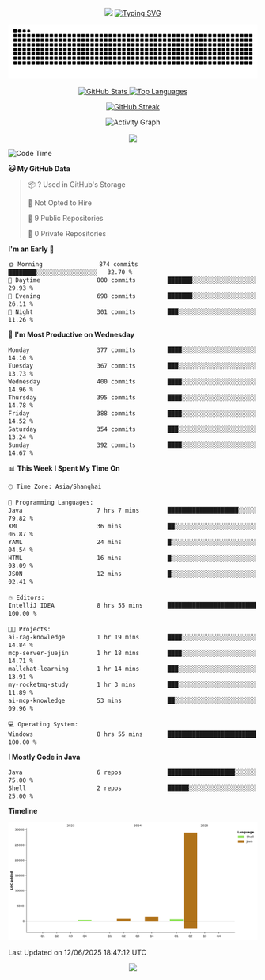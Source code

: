 <!-- -->

<p align="center">
<img src="https://capsule-render.vercel.app/api?type=waving&color=timeGradient&height=300&&section=header&text=HI%20THEME!&fontSize=90&fontAlign=50&fontAlignY=30&desc=I%20am%20AlfonsoKevin!&descAlign=50&descSize=30&descAlignY=60&animation=twinkling" />
    <a align="center" href="https://www.kaijavademo.top/"><img src="https://readme-typing-svg.demolab.com?font=Fira+Code&center=true&pause=1000&width=435&lines=Welcome+to+my+GitHub+profile+page!;%E6%AC%A2%E8%BF%8E%E6%9D%A5%E5%88%B0%E6%88%91%E7%9A%84GitHub%E4%B8%BB%E9%A1%B5%EF%BC%81" alt="Typing SVG" height=200 /> </a>
</p>
 <p align="center"><img src="https://raw.githubusercontent.com/AlfonsoKevin/AlfonsoKevin/output/github-contribution-grid-snake.svg"></p>

</p>


<p align="center" >
  <a href="https://github.com/AlfonsoKevin">  
    <img src="https://github-readme-stats.vercel.app/api/?username=AlfonsoKevin&layout=compact&border_radius=20" width="400"  alt="GitHub Stats" />
  </a>
  <a href="https://www.kaijavademo.top/">
    <img src="https://github-readme-stats.vercel.app/api/top-langs/?username=AlfonsoKevin&layout=compact&border_radius=20" width=400 alt="Top Languages"/>
  </a>
</p>


<p align="center">
    <a href="https://github.com/AlfonsoKevin">
    <img src="https://streak-stats.demolab.com?user=AlfonsoKevin&theme=transparent&hide_border=false%C2%A0%C2%A0%E5%81%87&short_numbers=false%C2%A0%C2%A0%E5%81%87&card_width=595&card_height=234" height="400"  alt="GitHub Streak" />
    </a>
</p>



<p align="center">
    <img width="800" src="https://github-readme-activity-graph.vercel.app/graph?username=AlfonsoKevin&theme=github-compact&hide_border=true&area=true&from=2024-06-01&to=2024-12-31&grid=false&custom_title=Activity%20Graph" alt="Activity Graph" title="Activity Graph" />
</p> 




<p align="center">
	<img align="center" src="https://skillicons.dev/icons?i=idea,java,mysql,redis,spring,rocket,html,css,js,react,linux,py,c,clion,docker,md,stackoverflow&theme=light" />    
</p>


<!--START_SECTION:waka-->
![Code Time](http://img.shields.io/badge/Code%20Time-108%20hrs%2054%20mins-blue)

**🐱 My GitHub Data** 

> 📦 ? Used in GitHub's Storage 
 > 
> 🚫 Not Opted to Hire
 > 
> 📜 9 Public Repositories 
 > 
> 🔑 0 Private Repositories 
 > 
**I'm an Early 🐤** 

```text
🌞 Morning                874 commits         ████████░░░░░░░░░░░░░░░░░   32.70 % 
🌆 Daytime                800 commits         ███████░░░░░░░░░░░░░░░░░░   29.93 % 
🌃 Evening                698 commits         ███████░░░░░░░░░░░░░░░░░░   26.11 % 
🌙 Night                  301 commits         ███░░░░░░░░░░░░░░░░░░░░░░   11.26 % 
```
📅 **I'm Most Productive on Wednesday** 

```text
Monday                   377 commits         ████░░░░░░░░░░░░░░░░░░░░░   14.10 % 
Tuesday                  367 commits         ███░░░░░░░░░░░░░░░░░░░░░░   13.73 % 
Wednesday                400 commits         ████░░░░░░░░░░░░░░░░░░░░░   14.96 % 
Thursday                 395 commits         ████░░░░░░░░░░░░░░░░░░░░░   14.78 % 
Friday                   388 commits         ████░░░░░░░░░░░░░░░░░░░░░   14.52 % 
Saturday                 354 commits         ███░░░░░░░░░░░░░░░░░░░░░░   13.24 % 
Sunday                   392 commits         ████░░░░░░░░░░░░░░░░░░░░░   14.67 % 
```


📊 **This Week I Spent My Time On** 

```text
🕑︎ Time Zone: Asia/Shanghai

💬 Programming Languages: 
Java                     7 hrs 7 mins        ████████████████████░░░░░   79.82 % 
XML                      36 mins             ██░░░░░░░░░░░░░░░░░░░░░░░   06.87 % 
YAML                     24 mins             █░░░░░░░░░░░░░░░░░░░░░░░░   04.54 % 
HTML                     16 mins             █░░░░░░░░░░░░░░░░░░░░░░░░   03.09 % 
JSON                     12 mins             █░░░░░░░░░░░░░░░░░░░░░░░░   02.41 % 

🔥 Editors: 
IntelliJ IDEA            8 hrs 55 mins       █████████████████████████   100.00 % 

🐱‍💻 Projects: 
ai-rag-knowledge         1 hr 19 mins        ████░░░░░░░░░░░░░░░░░░░░░   14.84 % 
mcp-server-juejin        1 hr 18 mins        ████░░░░░░░░░░░░░░░░░░░░░   14.71 % 
mallchat-learning        1 hr 14 mins        ███░░░░░░░░░░░░░░░░░░░░░░   13.91 % 
my-rocketmq-study        1 hr 3 mins         ███░░░░░░░░░░░░░░░░░░░░░░   11.89 % 
ai-mcp-knowledge         53 mins             ██░░░░░░░░░░░░░░░░░░░░░░░   09.96 % 

💻 Operating System: 
Windows                  8 hrs 55 mins       █████████████████████████   100.00 % 
```

**I Mostly Code in Java** 

```text
Java                     6 repos             ███████████████████░░░░░░   75.00 % 
Shell                    2 repos             ██████░░░░░░░░░░░░░░░░░░░   25.00 % 
```



**Timeline**

![Lines of Code chart](https://raw.githubusercontent.com/AlfonsoKevin/AlfonsoKevin/main/assets/bar_graph.png)


 Last Updated on 12/06/2025 18:47:12 UTC
<!--END_SECTION:waka-->

<p align="center">
    <a href="https://github.com/AlfonsoKevin"></a><img src="https://img.shields.io/badge/GitHub-grey?logo=github" />
</p>
